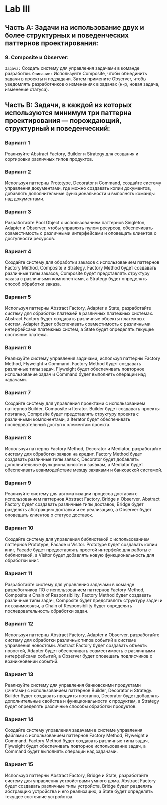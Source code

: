 # Lab III

## Часть A: Задачи на использование двух и более структурных и поведенческих паттернов проектирования:


### 9. Composite и Observer:
`Задача:` Создать систему для управления задачами в команде разработки.
`Описание:` Используйте Composite, чтобы объединить задачи в проекты и подзадачи. Затем примените Observer, чтобы уведомлять разработчиков о изменениях в задачах (н-р, новая задача, изменение статуса).


## Часть B: Задачи, в каждой из которых используются минимум три паттерна проектирования — порождающий, структурный и поведенческий:
### Вариант 1
Реализуйте Abstract Factory, Builder и Strategy для создания и сортировки различных типов продуктов.
### Вариант 2
Используя паттерны Prototype, Decorator и Command, создайте систему управления документами, где можно создавать копии документов, добавлять дополнительные функциональности и выполнять команды над документами.
### Вариант 3
Разработайте Pool Object с использованием паттернов Singleton, Adapter и Observer, чтобы управлять пулом ресурсов, обеспечивать совместимость с различными интерфейсами и оповещать клиентов о доступности ресурсов.
### Вариант 4
Создайте систему для обработки заказов с использованием паттернов Factory Method, Composite и Strategy. Factory Method будет создавать различные типы заказов, Composite будет представлять структуру заказа с различными компонентами, а Strategy будет определять способ обработки заказа.
### Вариант 5
Используя паттерны Abstract Factory, Adapter и State, разработайте систему для обработки платежей в различных платежных системах. Abstract Factory будет создавать различные объекты платежных систем, Adapter будет обеспечивать совместимость с различными интерфейсами платежных систем, а State будет определять текущее состояние платежа.
### Вариант 6
Реализуйте систему управления задачами, используя паттерны Factory Method, Flyweight и Command. Factory Method будет создавать различные типы задач, Flyweight будет обеспечивать повторное использование задач и Command будет выполнять операции над задачами.
### Вариант 7
Создайте систему для управления проектами с использованием паттернов Builder, Composite и Iterator. Builder будет создавать проекты поэтапно, Composite будет представлять структуру проекта с различными компонентами, а Iterator будет обеспечивать последовательный доступ к элементам проекта.
### Вариант 8
Используя паттерны Factory Method, Decorator и Mediator, разработайте систему для обработки заявок на кредит. Factory Method будет создавать различные типы заявок, Decorator будет добавлять дополнительные функциональности к заявкам, а Mediator будет обеспечивать взаимодействие между заявками и банковской системой.
### Вариант 9
Реализуйте систему для автоматизации процесса доставки с использованием паттернов Abstract Factory, Bridge и Observer. Abstract Factory будет создавать различные типы доставок, Bridge будет разделять абстракцию доставки и ее реализацию, а Observer будет оповещать клиентов о статусе доставок.
### Вариант 10
Создайте систему для управления библиотекой с использованием паттернов Prototype, Facade и Visitor. Prototype будет создавать копии книг, Facade будет предоставлять простой интерфейс для работы с библиотекой, а Visitor будет добавлять новую функциональность для обработки книг.
### Вариант 11
Разработайте систему для управления задачами в команде разработчиков ПО с использованием паттернов Factory Method, Composite и Chain of Responsibility. Factory Method будет создавать различные типы задач, Composite будет представлять структуру задач и их взаимосвязи, а Chain of Responsibility будет определять последовательность обработки задач.
### Вариант 12
Используя паттерны Abstract Factory, Adapter и Observer, разработайте систему для обработки различных типов событий в системе управления новостями. Abstract Factory будет создавать объекты новостей, Adapter будет обеспечивать совместимость с различными интерфейсами событий, а Observer будет оповещать подписчиков о возникновении событий.
### Вариант 13
Реализуйте систему для управления банковскими продуктами (счетами) с использованием паттернов Builder, Decorator и Strategy. Builder будет создавать продукты поэтапно, Decorator будет добавлять дополнительные свойства и функциональности к продуктам, а Strategy будет определять различные способы обработки продуктов.
### Вариант 14
Создайте систему управления задачами в системе управления файлами с использованием паттернов Factory Method, Flyweight и Command. Factory Method будет создавать различные типы задач, Flyweight будет обеспечивать повторное использование задач, а Command будет выполнять операции над задачами.
### Вариант 15
Используя паттерны Abstract Factory, Bridge и State, разработайте систему для управления устройствами умного дома. Abstract Factory будет создавать различные типы устройств, Bridge будет разделять абстракцию устройства и его реализацию, а State будет определять текущее состояние устройства.

